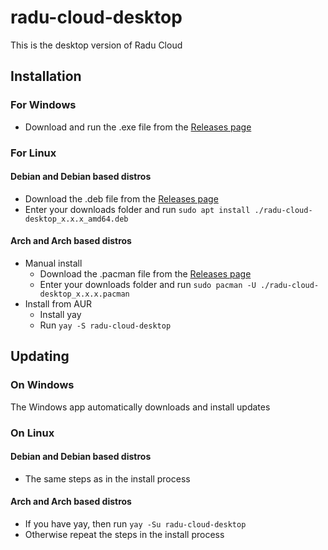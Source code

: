 # radu-cloud-desktop

This is the desktop version of Radu Cloud

## Installation

### For Windows

- Download and run the .exe file from the [Releases page](https://github.com/coderadu/radu-cloud-desktop/releases/latest)

### For Linux

#### Debian and Debian based distros

- Download the .deb file from the [Releases page](https://github.com/coderadu/radu-cloud-desktop/releases/latest)
- Enter your downloads folder and run `sudo apt install ./radu-cloud-desktop_x.x.x_amd64.deb`

#### Arch and Arch based distros

- Manual install
  - Download the .pacman file from the [Releases page](https://github.com/coderadu/radu-cloud-desktop/releases/latest)
  - Enter your downloads folder and run `sudo pacman -U ./radu-cloud-desktop_x.x.x.pacman`
- Install from AUR
  - Install yay
  - Run `yay -S radu-cloud-desktop`

## Updating

### On Windows

The Windows app automatically downloads and install updates

### On Linux

#### Debian and Debian based distros

- The same steps as in the install process

#### Arch and Arch based distros

- If you have yay, then run `yay -Su radu-cloud-desktop`
- Otherwise repeat the steps in the install process

